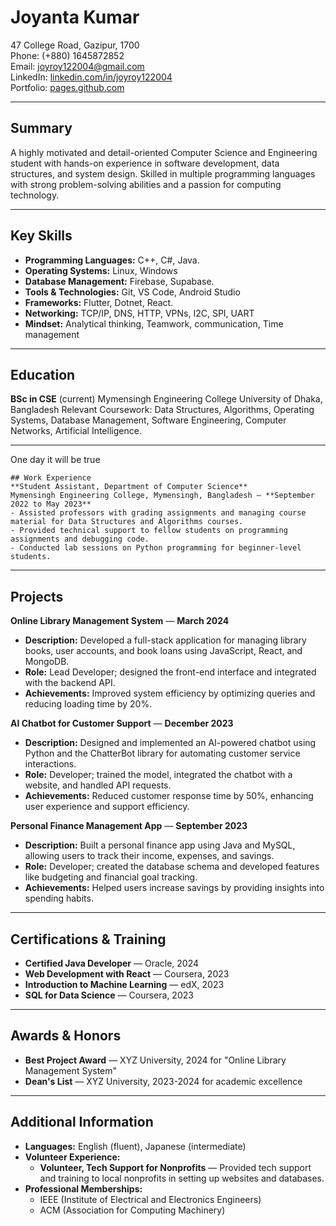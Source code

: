 # Joyanta Kumar
47 College Road, Gazipur, 1700  
Phone: (+880) 1645872852  
Email: joyroy122004@gmail.com  
LinkedIn: [linkedin.com/in/joyroy122004](https://linkedin.com/in/joyroy122004)  
Portfolio: [pages.github.com](github.com/joyanta-kumar)

---

## Summary  
A highly motivated and detail-oriented Computer Science and Engineering student with hands-on experience in software development, data structures, and system design. Skilled in multiple programming languages with strong problem-solving abilities and a passion for computing technology.

---

## Key Skills
- **Programming Languages:** C++, C#, Java.
- **Operating Systems:** Linux, Windows
- **Database Management:** Firebase, Supabase.
- **Tools & Technologies:** Git, VS Code, Android Studio
- **Frameworks:** Flutter, Dotnet, React.
- **Networking:** TCP/IP, DNS, HTTP, VPNs, I2C, SPI, UART
- **Mindset:** Analytical thinking, Teamwork, communication, Time management

---

## Education  
**BSc in CSE** (current)
Mymensingh Engineering College
University of Dhaka, Bangladesh
Relevant Coursework: Data Structures, Algorithms, Operating Systems, Database Management, Software Engineering, Computer Networks, Artificial Intelligence.

---
One day it will be true
```
## Work Experience  
**Student Assistant, Department of Computer Science**  
Mymensingh Engineering College, Mymensingh, Bangladesh — **September 2022 to May 2023**  
- Assisted professors with grading assignments and managing course material for Data Structures and Algorithms courses.
- Provided technical support to fellow students on programming assignments and debugging code.
- Conducted lab sessions on Python programming for beginner-level students.
```
---

## Projects  
**Online Library Management System** — **March 2024**  
- **Description:** Developed a full-stack application for managing library books, user accounts, and book loans using JavaScript, React, and MongoDB.
- **Role:** Lead Developer; designed the front-end interface and integrated with the backend API.
- **Achievements:** Improved system efficiency by optimizing queries and reducing loading time by 20%.

**AI Chatbot for Customer Support** — **December 2023**  
- **Description:** Designed and implemented an AI-powered chatbot using Python and the ChatterBot library for automating customer service interactions.
- **Role:** Developer; trained the model, integrated the chatbot with a website, and handled API requests.
- **Achievements:** Reduced customer response time by 50%, enhancing user experience and support efficiency.

**Personal Finance Management App** — **September 2023**  
- **Description:** Built a personal finance app using Java and MySQL, allowing users to track their income, expenses, and savings.
- **Role:** Developer; created the database schema and developed features like budgeting and financial goal tracking.
- **Achievements:** Helped users increase savings by providing insights into spending habits.

---

## Certifications & Training
- **Certified Java Developer** — Oracle, 2024
- **Web Development with React** — Coursera, 2023
- **Introduction to Machine Learning** — edX, 2023
- **SQL for Data Science** — Coursera, 2023

---

## Awards & Honors
- **Best Project Award** — XYZ University, 2024 for "Online Library Management System"
- **Dean's List** — XYZ University, 2023-2024 for academic excellence

---

## Additional Information
- **Languages:** English (fluent), Japanese (intermediate)
- **Volunteer Experience:**  
  - **Volunteer, Tech Support for Nonprofits** — Provided tech support and training to local nonprofits in setting up websites and databases.
- **Professional Memberships:**  
  - IEEE (Institute of Electrical and Electronics Engineers)  
  - ACM (Association for Computing Machinery)

